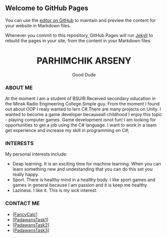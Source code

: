## Welcome to GitHub Pages

You can use the [editor on GitHub](https://github.com/parhimarsen/parhimarsen.github.io/edit/master/index.md) to maintain and preview the content for your website in Markdown files.

Whenever you commit to this repository, GitHub Pages will run [Jekyll](https://jekyllrb.com/) to rebuild the pages in your site, from the content in your Markdown files.

<h1 align="center">PARHIMCHIK ARSENY</h1>
<p align="center">Good Dude</p>

### ABOUT ME

At the moment I am a student of BSUIR.Received secondary education in the Minsk Radio Engineering College.Simple guy. From the moment I found out about OOP I realy wanted to lern C#.There are many projects on Unity. I wanted to become a game developer becauseall childhood I enjoy this topic - playing computer games. Game development isnot fun! I am looking for opportunities to get a job using the C# language. I want to work in a team get experience and increase my skill in programming on C#; 

### INTERESTS

<p>My personal interests include:<br></p>  
<ul>
            <li>Deap learning. It is an exciting time for machine learning. When you can learn 
        something new and undestanding that you can do this set you really happy.</li>
            <li>Sport. There is healthy mind in a healthy body. I like sport games and 
        games in general because I am passion and it is keep me healthy.</li>
            <li>Laziness. I like it. This is my sick interest.</li>
</ul>
   
### CONTACT ME

<ul>
            <li><a href="https://github.com/parhimarsen/FancyCalc">[FancyCalc]</a></li>
            <li><a href="https://github.com/parhimarsen/PadawansTask1">[PadawansTask1]</a></li>
            <li><a href="https://github.com/parhimarsen/PadawansTask2">[PadawansTask2]</a></li>
            <li><a href="https://github.com/parhimarsen/PadawansTask3">[PadawansTask3]</a></li>
</ul>

